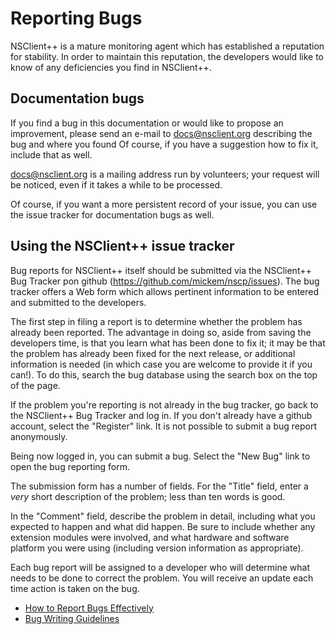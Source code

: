 # Reporting Bugs #

NSClient++ is a mature monitoring agent which has established a reputation for stability.
In order to maintain this reputation, the developers would like to know of any deficiencies you find in NSClient++.

## Documentation bugs ##

If you find a bug in this documentation or would like to propose an improvement,
please send an e-mail to docs@nsclient.org describing the bug and where you found
Of course, if you have a suggestion how to fix it, include that as well.

docs@nsclient.org is a mailing address run by volunteers; your request will be
noticed, even if it takes a while to be processed.

Of course, if you want a more persistent record of your issue, you can use the
issue tracker for documentation bugs as well.

## Using the NSClient++ issue tracker ##

Bug reports for NSClient++ itself should be submitted via the NSClient++ Bug Tracker
pon github (https://github.com/mickem/nscp/issues).  The bug tracker offers a Web form 
which allows pertinent information to be entered and submitted to the developers.

The first step in filing a report is to determine whether the problem has
already been reported.  The advantage in doing so, aside from saving the
developers time, is that you learn what has been done to fix it; it may be that
the problem has already been fixed for the next release, or additional
information is needed (in which case you are welcome to provide it if you can!).
To do this, search the bug database using the search box on the top of the page.

If the problem you're reporting is not already in the bug tracker, go back to
the NSClient++ Bug Tracker and log in.  If you don't already have a github account,
select the "Register" link. It is not possible to submit a bug report anonymously.

Being now logged in, you can submit a bug.  Select the "New Bug" link to open the 
bug reporting form.

The submission form has a number of fields.  For the "Title" field, enter a
*very* short description of the problem; less than ten words is good.

In the "Comment" field, describe the problem in detail, including what you
expected to happen and what did happen.  Be sure to include whether any
extension modules were involved, and what hardware and software platform you
were using (including version information as appropriate).

Each bug report will be assigned to a developer who will determine what needs to
be done to correct the problem.  You will receive an update each time action is
taken on the bug.

* [How to Report Bugs Effectively](http://www.chiark.greenend.org.uk/~sgtatham/bugs.html)
* [Bug Writing Guidelines](http://developer.mozilla.org/en/docs/Bug_writing_guidelines)
